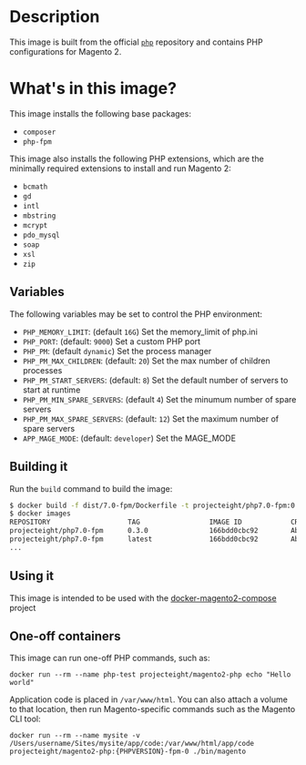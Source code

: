 # Description

This image is built from the official [`php`](https://hub.docker.com/_/php/) repository and contains PHP configurations for Magento 2.

# What's in this image?

This image installs the following base packages:

- `composer`
- `php-fpm`

This image also installs the following PHP extensions, which are the minimally required extensions to install and run Magento 2:

- `bcmath`
- `gd`
- `intl`
- `mbstring`
- `mcrypt`
- `pdo_mysql`
- `soap`
- `xsl`
- `zip`

## Variables

The following variables may be set to control the PHP environment:

- `PHP_MEMORY_LIMIT`: (default `16G`) Set the memory_limit of php.ini
- `PHP_PORT`: (default: `9000`) Set a custom PHP port
- `PHP_PM`: (default `dynamic`) Set the process manager
- `PHP_PM_MAX_CHILDREN`: (default: `20`) Set the max number of children processes
- `PHP_PM_START_SERVERS`: (default: `8`) Set the default number of servers to start at runtime
- `PHP_PM_MIN_SPARE_SERVERS`: (default `4`) Set the minumum number of spare servers
- `PHP_PM_MAX_SPARE_SERVERS`: (default: `12`) Set the maximum number of spare servers
- `APP_MAGE_MODE`: (default: `developer`) Set the MAGE_MODE

## Building it

Run the `build` command to build the image:

```bash
$ docker build -f dist/7.0-fpm/Dockerfile -t projecteight/php7.0-fpm:0.3.0 -t projecteight/php7.0-fpm:latest ./dist/7.0-fpm/
$ docker images
REPOSITORY                   TAG                 IMAGE ID            CREATED             SIZE
projecteight/php7.0-fpm      0.3.0               166bdd0cbc92        About an hour ago   183 MB
projecteight/php7.0-fpm      latest              166bdd0cbc92        About an hour ago   183 MB
...
```

## Using it

This image is intended to be used with the [docker-magento2-compose](https://github.com/projecteight/docker-magento2-compose)  project

## One-off containers

This image can run one-off PHP commands, such as:

`docker run --rm --name php-test projecteight/magento2-php echo "Hello world"`

Application code is placed in `/var/www/html`. You can also attach a volume to that location, then run Magento-specific commands such as the Magento CLI tool:

`docker run --rm --name mysite -v /Users/username/Sites/mysite/app/code:/var/www/html/app/code projecteight/magento2-php:{PHPVERSION}-fpm-0 ./bin/magento`
